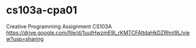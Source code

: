 # cs103a-cpa01
Creative Programming Assignment CS103A
https://drive.google.com/file/d/1uutHwzmE9l_rKMTCFAltdaHkDZRhnl9L/view?usp=sharing
